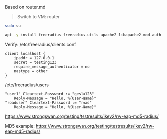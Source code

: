 Based on router.md

> Switch to VM: router
```bash
sudo su

apt -y install freeradius freeradius-utils apache2 libapache2-mod-auth-radius
```

Verify: /etc/freeradius/clients.conf
```text
client localhost {
    ipaddr = 127.0.0.1
    secret = testing123
    require_message_authenticator = no
    nastype = other
}
```

/etc/freeradius/users
```text
"user1" Cleartext-Password := "geslo123"
    Reply-Message = "Hello, %{User-Name}"
"roaduser" Cleartext-Password := "road"
    Reply-Message = "Hello, %{User-Name}" 
```


https://www.strongswan.org/testing/testresults/ikev2/rw-eap-md5-radius/


MD5 example:
https://www.strongswan.org/testing/testresults/ikev2/rw-eap-md5-radius/